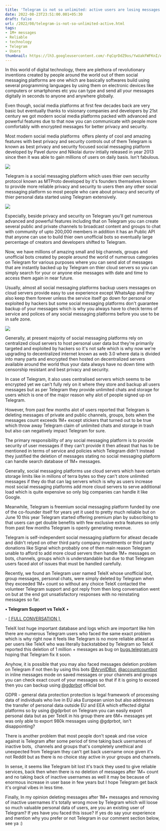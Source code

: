 ```yaml
---
title: 'Telegram is not so unlimited: active users are losing messages.'
date: 2022-08-23T23:51:00.001+05:30
draft: false
url: /2022/08/telegram-is-not-so-unlimited-active.html
tags: 
- 1M+ messages
- Reliable
- technology
- Telegram
- Users
thumbnail: https://lh3.googleusercontent.com/-FqCqrDdZ9os/YwUakFWFKnI/AAAAAAAANQk/nOsPLvm5MTQJZ2ZNK00Y1UCpmluTr-nHwCNcBGAsYHQ/s1600/1661278856414217-0.png
---
```


  

In this world of digital technology, there are plethora of revolutionary inventions created by people around the world out of them social messaging platforms are one which are basically softwares build using several programming languages by using them on electronic devices like computers or smartphones etc you can type and send all your messages digitally in seconds to anyone and anywhere globally. 

  

Even though, social media platforms at first few decades back are very basic but eventually thanks to visionary companies and developers by 21st century we got modern social media platforms packed with advanced and powerful features due to that now you can communicate with people more comfortably with encrypted messages for better privacy and security.

  

Most modern social media platforms  offers plenty of cool and amazing features with best privacy and security controls out of them Telegram is known as best privacy and security focused social messaging platform developed by Pavel durov and Nikolai durov intially released in year 2013 since then it was able to gain millions of users on daily basis. Isn't fabulous.

  

 ![](https://lh3.googleusercontent.com/-oc0l0QJXKpA/YwUly_eeTpI/AAAAAAAANQ0/Iu28M16dKbs13xd2KsHaH_-mdLKmqg56ACNcBGAsYHQ/s1600/1661281734963384-0.png) 

  

Telegram is a social messaging platform which uses thier own security protocol known as MTProto developed by it's founders themselves known to provide more reliable privacy and security to users then any other social messaging platform so most people who care about privacy and security of thier personal data started using Telegram extensively.  

  

 ![](https://lh3.googleusercontent.com/-Va-L7IklMAM/YwUlx7VRyAI/AAAAAAAANQw/TQvdDnwTBRkO4-qgaHZBAj6kniwuBYjlgCNcBGAsYHQ/s1600/1661281731107694-1.png) 

  

Especially, beside privacy and security on Telegram you'll get numerous advanced and powerful features including that on Telegram you can create several public and private channels to broadcast content and groups to chat with community of upto 200,000 members in addition it has an Public API that anyone can use to build thier own unofficial bots so eventually large percentage of creators and developers shifted to Telegram.

  

Now, we have millions of amazing small and big channels, groups and unofficial bots created by people around the world of numerous categories on Telegram for various purposes where you can send alot of messages that are instantly backed up by Telegram on thier cloud servers so you can simply search for your or anyone else messages with date and time to access them again in near future.

  

Usually, almost all social messaging platforms backup users messages on cloud servers provide easy to use experience except WhatsApp and they also keep them forever unless the service itself go down for personal or exploited by hackers but some social messaging platforms don't guarantee backup of your messages which is why you always have to check terms of service and polices of any social messaging platforms before you use to be in safe zone.

  

 ![](https://lh3.googleusercontent.com/-vEAQEDc6tWc/YwUlw9A9p1I/AAAAAAAANQs/elTlilVumRYIxFedmX7gdYtrsugWq8nFgCNcBGAsYHQ/s1600/1661281726947676-2.png) 

  

Generally, at present majority of social messaging platforms rely on centralized cloud servers to host personal user data but they're primarily targeted and exploited by hackers so it's not safe which is why now we're upgrading to decentralized internet known as web 3.0 where data is divided into many parts and encrypted then hosted on decentralized servers available around the world thus your data always have no down time with censorship resistant and best privacy and security.

  

In case of Telegram, it also uses centralised servers which seems to be encrypted yet we can't fully rely on it where they store and backup all users messages but as per Telegram they provide unlimited chats and storage for users which is one of the major reason why alot of people signed up on Telegram.

  

However, from past few months alot of users reported that Telegram is deleting messages of private and public channels, groups, bots when the messages count exceeds 1M+ except stickers that turned out to be true which throw away Telegram claim of unlimited chats and storage in trash but also can negatively impact Telegram for sure.

  

The primary responsibility of any social messaging platform is to provide security of user messages if they can't provide it then atleast that has to be mentioned in terms of service and policies which Telegram didn't instead they justified the deletion of messages stating no social messaging platform can handle search database of 1M+ messages.

  

Generally, social messaging platforms use cloud servers which have certain storage limits like in millons of terra bytes so they can't store unlimited messages if they do that can lag servers which is why as users increase most social messaging platforms add more cloud servers to serve additional load which is quite expensive so only big companies can handle it like Google.

  

Meanwhile, Telegram is freemium social messaging platform funded by one of the co-founder itself for years yet it used to pretty much reliable but on June 10 this year Telegram started offering premium plan by subscribing to that users can get double benefits with few exclusive extra features so only from past few months Telegram is openly generating revenue.

  

Telegram is self-independent social messaging platform for atleast decade and didn't relyed on other third party company investments or third party donations like Signal which probably one of then main reason Telegram unable to afford to add more cloud servers then handle 1M+ messages on bots, channels, groups which is understandable but due to that Telegram users faced alot of issues that must be handled carefully.

  

Recently, we found an Telegram user named TeleX whose unofficial bot, group messages, personal chats, were simply deleted by Telegram when they exceeded 1M+ count so without any choice TeleX contacted the volunteer Telegram support and got reply from then long conversation went on but at the end got unsatisfactory responses with no reinstating messages so far.

  

**• Telegram Support vs TeleX** •

  

\- [](https://t.me/braindevs)[\[ FULL CONVERSATION \] ](https://t.me/borodutch_support/205)

  

TeleX lost huge important database and logs which are important like him there are numerous Telegram users who faced the same exact problem which is why right now it feels like Telegram is no more reliable atleast as per users like TeleX who was literally backstabbed by Telegram so TeleX reported this deletion of 1 million + messages as bug on [bugs.telegram.org](https://bugs.telegram.org/c/19148/1) hoping that Telegram fix it soon.

  

Anyhow, it is possible that you may also faced messages deletion problem on Telegram if not then by using this bots [@ArynIDBot](http://t.me/ArynIDBot), [@accountcountbot](http://t.me/accountcountbot) in inline messages mode on saved messages or your channels and groups you can check exact count of your messages so that if it is going to exceed then you can backup using [@gdprbot](http://t.me/gdprbot) official bot.

  

GDPR - general data protection protection is legal framework of processing data of individuals who live in EU aka European union but also addresses the transfer of personal data outside EU and EEA which effected digital platforms so by using @gdprbot on Telegram you can easily export personal data but as per TeleX in his group there are 6M+ messages yet was only able to export 980k messages using @gdprbot, isn't disappointing?

  

There is another problem that most people don't speak and rise voice against is Telegram after some period of time taking back usernames of inactive bots,  channels and groups that's completely unethical and unexpected from Telegram they can't get back username once given it's not Reddit but as there is no choice stay active in your groups and channels.

  

In sense, it seems like Telegram bit lost it's track they used to give reliable services, back then when there is no deletion of messages after 1M+ count and no taking back of inactive usernames as well it may be because of enormous increase in user base in few years but I hope Telegram get back it's orginal vibes in less time.

  

Finally, In my opinion deleting messages after 1M+ messages and removing of inactive usernames it's totally wrong move by Telegram which will loose so much valuable personal data of users, are you an existing user of Telegram? If yes have you faced this issue? If yes do say your experience and mention why you prefer or not Telegram in our comment section below, see ya :)